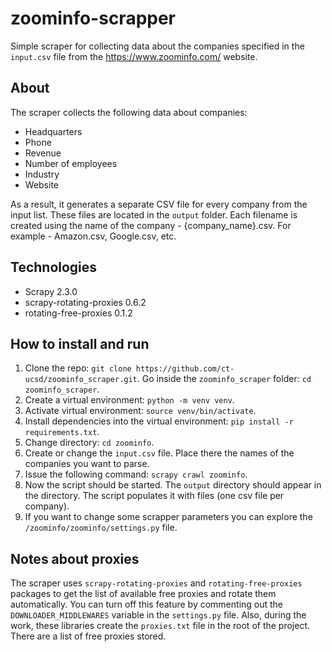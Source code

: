 # zoominfo-scrapper
Simple scraper for collecting data about the companies specified in the `input.csv` file from
the https://www.zoominfo.com/ website. 

## About
The scraper collects the following data about companies:

* Headquarters
* Phone
* Revenue
* Number of employees
* Industry
* Website

As a result, it generates a separate CSV file for every company from the input list. These files are 
located in the `output` folder. Each filename is created using the name of the company - {company_name}.csv.
For example - Amazon.csv, Google.csv, etc.

## Technologies
* Scrapy 2.3.0
* scrapy-rotating-proxies 0.6.2
* rotating-free-proxies 0.1.2

## How to install and run
1. Clone the repo: `git clone https://github.com/ct-ucsd/zoominfo_scraper.git`. 
Go inside the `zoominfo_scraper` folder: `cd zoominfo_scraper`.
2. Create a virtual environment: `python -m venv venv`.
3. Activate virtual environment: `source venv/bin/activate`.
4. Install dependencies into the virtual environment: 
`pip install -r requirements.txt`.
5. Change directory: `cd zoominfo`.
6. Create or change the `input.csv` file. Place there the names of the companies you want 
to parse.
7. Issue the following command: `scrapy crawl zoominfo`.
8. Now the script should be started. The `output` directory should 
appear in the directory. The script populates it with files (one csv file per company). 
9. If you want to change some scrapper parameters you can explore the 
`/zoominfo/zoominfo/settings.py` file. 

## Notes about proxies
The scraper uses `scrapy-rotating-proxies` and `rotating-free-proxies` packages to get the list of 
available free proxies and rotate them automatically. You can turn off this feature by commenting out 
the `DOWNLOADER_MIDDLEWARES` variable in the `settings.py` file. Also, during the work, these libraries 
create the `proxies.txt` file in the root of the project. There are a list of free proxies stored.
